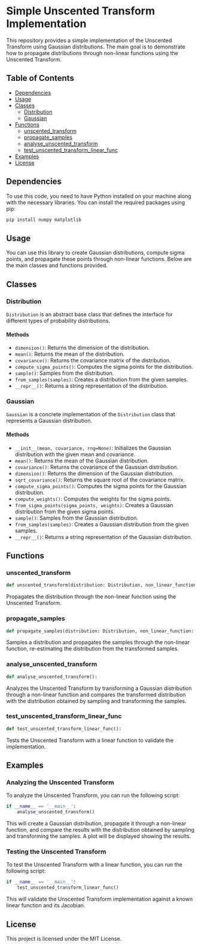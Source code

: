 # Simple Unscented Transform Implementation

This repository provides a simple implementation of the Unscented Transform using Gaussian distributions. The main goal is to demonstrate how to propagate distributions through non-linear functions using the Unscented Transform.

## Table of Contents

- [Dependencies](#dependencies)
- [Usage](#usage)
- [Classes](#classes)
  - [Distribution](#distribution)
  - [Gaussian](#gaussian)
- [Functions](#functions)
  - [unscented_transform](#unscented_transform)
  - [propagate_samples](#propagate_samples)
  - [analyse_unscented_transform](#analyse_unscented_transform)
  - [test_unscented_transform_linear_func](#test_unscented_transform_linear_func)
- [Examples](#examples)
- [License](#license)

## Dependencies

To use this code, you need to have Python installed on your machine along with the necessary libraries. You can install the required packages using pip:

```bash
pip install numpy matplotlib
```

## Usage

You can use this library to create Gaussian distributions, compute sigma points, and propagate these points through non-linear functions. Below are the main classes and functions provided.

## Classes

### Distribution

`Distribution` is an abstract base class that defines the interface for different types of probability distributions.

#### Methods

- `dimension()`: Returns the dimension of the distribution.
- `mean()`: Returns the mean of the distribution.
- `covariance()`: Returns the covariance matrix of the distribution.
- `compute_sigma_points()`: Computes the sigma points for the distribution.
- `sample()`: Samples from the distribution.
- `from_samples(samples)`: Creates a distribution from the given samples.
- `__repr__()`: Returns a string representation of the distribution.

### Gaussian

`Gaussian` is a concrete implementation of the `Distribution` class that represents a Gaussian distribution.

#### Methods

- `__init__(mean, covariance, rng=None)`: Initializes the Gaussian distribution with the given mean and covariance.
- `mean()`: Returns the mean of the Gaussian distribution.
- `covariance()`: Returns the covariance of the Gaussian distribution.
- `dimension()`: Returns the dimension of the Gaussian distribution.
- `sqrt_covariance()`: Returns the square root of the covariance matrix.
- `compute_sigma_points()`: Computes the sigma points for the Gaussian distribution.
- `compute_weights()`: Computes the weights for the sigma points.
- `from_sigma_points(sigma_points, weights)`: Creates a Gaussian distribution from the given sigma points.
- `sample()`: Samples from the Gaussian distribution.
- `from_samples(samples)`: Creates a Gaussian distribution from the given samples.
- `__repr__()`: Returns a string representation of the Gaussian distribution.

## Functions

### unscented_transform

```python
def unscented_transform(distribution: Distribution, non_linear_function: Callable) -> Distribution:
```

Propagates the distribution through the non-linear function using the Unscented Transform.

### propagate_samples

```python
def propagate_samples(distribution: Distribution, non_linear_function: Callable, num_samples: int) -> Distribution:
```

Samples a distribution and propagates the samples through the non-linear function, re-estimating the distribution from the transformed samples.

### analyse_unscented_transform

```python
def analyse_unscented_transform():
```

Analyzes the Unscented Transform by transforming a Gaussian distribution through a non-linear function and compares the transformed distribution with the distribution obtained by sampling and transforming the samples.

### test_unscented_transform_linear_func

```python
def test_unscented_transform_linear_func():
```

Tests the Unscented Transform with a linear function to validate the implementation.

## Examples

### Analyzing the Unscented Transform

To analyze the Unscented Transform, you can run the following script:

```python
if __name__ == '__main__':
    analyse_unscented_transform()
```

This will create a Gaussian distribution, propagate it through a non-linear function, and compare the results with the distribution obtained by sampling and transforming the samples. A plot will be displayed showing the results.

### Testing the Unscented Transform

To test the Unscented Transform with a linear function, you can run the following script:

```python
if __name__ == '__main__':
    test_unscented_transform_linear_func()
```

This will validate the Unscented Transform implementation against a known linear function and its Jacobian.

## License

This project is licensed under the MIT License.